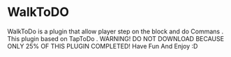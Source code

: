 # WalkToDO
WalkToDo is a plugin that allow player step on the block and do Commans . This plugin based on TapToDo . WARNING! DO NOT DOWNLOAD BECAUSE ONLY 25% OF THIS PLUGIN COMPLETED!
 Have Fun And Enjoy :D
